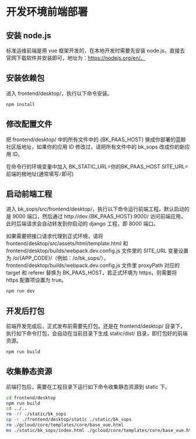 # 开发环境前端部署

## 安装 node.js  
标准运维前端是用 vue 框架开发的，在本地开发时需要先安装 node.js，直接去官网下载软件并安装即可，地址为：https://nodejs.org/en/。

## 安装依赖包  
进入 frontend/desktop/，执行以下命令安装。
```bash
npm install
```

## 修改配置文件  
把 frontend/desktop/ 中的所有文件中的 {BK_PAAS_HOST} 换成你部署的蓝鲸社区版地址，如果你的应用 ID 修改过，请把所有文件中的 bk_sops 改成你的新应用 ID。

在命令行的环境变量中加入 
 BK_STATIC_URL=你的BK_PAAS_HOST
 SITE_URL=前端的根地址(通常填写`/`即可)
## 启动前端工程  
进入 bk_sops/src/frontend/desktop/，执行以下命令运行前端工程。默认启动的是 9000 端口，然后通过 http://dev.{BK_PAAS_HOST}:9000/ 访问前端应用，此时后端请求会自动转发到你启动的 django 工程，即 8000 端口。

如果需要把接口请求代理到正式环境，请将 frontend/desktop/src/assets/html/template.html 和 frontend/desktop/builds/webpack.dev.config.js 文件里的 SITE_URL 变量设置为 /o/{APP_CODE}/（例如：/o/bk_sops/）， frontend/desktop/builds/webpack.dev.config.js 文件里 proxyPath 对应的 target 和 referer 替换为 BK_PAAS_HOST，若正式环境为 https，则需要将 https 配置项设置为 true。
```bash
npm run dev
```

## 开发后打包  
前端开发完成后，正式发布前需要先打包。还是在 frontend/desktop/ 目录下，执行如下命令打包，会自动在当前目录下生成 static/dist/ 目录，即打包好的前端资源。 

```bash
npm run build
```

## 收集静态资源  
前端打包后，需要在工程目录下运行如下命令收集静态资源到 static 下。
```bash
cd frontend/desktop
npm run build
cd ../..
rm -rf ./static/bk_sops
cp -r ./frontend/desktop/static ./static/bk_sops
rm ./gcloud/core/templates/core/base_vue.html
mv ./static/bk_sops/index.html ./gcloud/core/templates/core/base_vue.html
```
